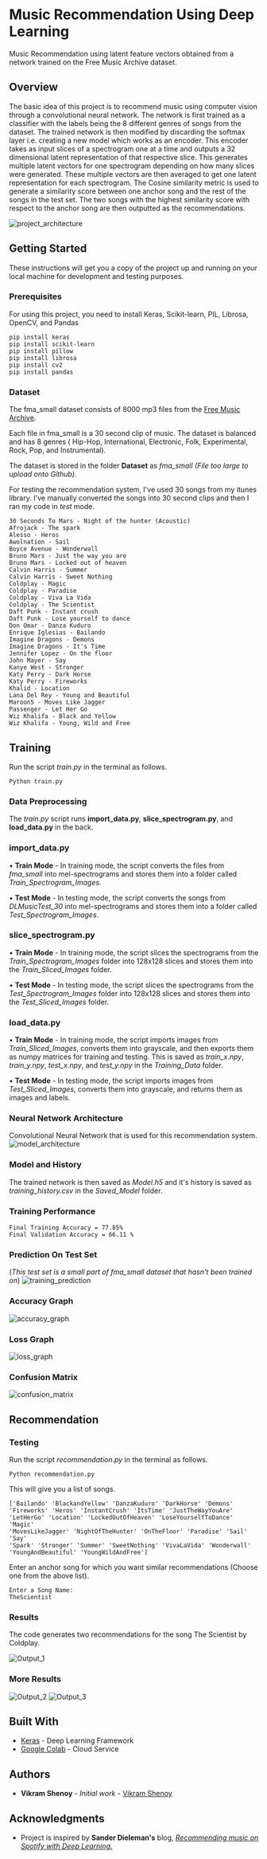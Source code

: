 # Music Recommendation Using Deep Learning

Music Recommendation using latent feature vectors obtained from a network trained on the Free Music Archive dataset.

## Overview

The basic idea of this project is to recommend music using computer vision through a convolutional neural network. The network is first trained as a classifier with the labels being the 8 different genres of songs from the dataset. The trained network is then modified by discarding the softmax layer i.e. creating a new model which works as an encoder. This encoder takes as input slices of a spectrogram one at a time and outputs a 32 dimensional latent representation of that respective slice. This generates multiple latent vectors for one spectrogram depending on how many slices were generated. These multiple vectors are then averaged to get one latent representation for each spectrogram. The Cosine similarity metric is used to generate a similarity score between one anchor song and the rest of the songs in the test set. The two songs with the highest similarity score with respect to the anchor song are then outputted as the recommendations.

![project_architecture](https://github.com/VikramShenoy97/Music-Recommendation-Using-Deep-Learning/blob/master/Images/dlmusic.jpg)

## Getting Started

These instructions will get you a copy of the project up and running on your local machine for development and testing purposes.

### Prerequisites

For using this project, you need to install Keras, Scikit-learn, PIL, Librosa, OpenCV, and Pandas

```
pip install keras
pip install scikit-learn
pip install pillow
pip install librosa
pip install cv2
pip install pandas
```

### Dataset
The fma_small dataset consists of 8000 mp3 files from the [Free Music Archive](https://github.com/mdeff/fma).

Each file in fma_small is  a 30 second clip of music. The dataset is balanced and has 8 genres ( Hip-Hop, International, Electronic, Folk, Experimental, Rock, Pop, and Instrumental).

The dataset is stored in the folder **Dataset** as *fma_small* *(File too large to upload onto Github)*.

For testing the recommendation system, I've used 30 songs from my itunes library. I've manually converted the songs into 30 second clips and then I ran my code in *test* mode.

```
30 Seconds To Mars - Night of the hunter (Acoustic)
Afrojack - The spark
Alesso - Heros
Awolnation - Sail
Boyce Avenue - Wonderwall
Bruno Mars - Just the way you are
Bruno Mars - Locked out of heaven
Calvin Harris - Summer
Calvin Harris - Sweet Nothing
Coldplay - Magic
Coldplay - Paradise
Coldplay - Viva La Vida
Coldplay - The Scientist
Daft Punk - Instant crush
Daft Punk - Lose yourself to dance
Don Omar - Danza Kuduro
Enrique Iglesias - Bailando
Imagine Dragons - Demons
Imagine Dragons - It's Time
Jennifer Lopez - On the floor 
John Mayer - Say
Kanye West - Stronger
Katy Perry - Dark Horse
Katy Perry - Fireworks
Khalid - Location
Lana Del Rey - Young and Beautiful
Maroon5 - Moves Like Jagger
Passenger - Let Her Go
Wiz Khalifa - Black and Yellow
Wiz Khalifa - Young, Wild and Free
```

## Training

Run the script *train.py* in the terminal as follows.
```
Python train.py
```

### Data Preprocessing

The *train.py* script runs **import_data.py**, **slice_spectrogram.py**, and **load_data.py** in the back.

### import_data.py
• **Train Mode** - In training mode, the script converts the files from *fma_small* into mel-spectrograms and stores them into a folder called *Train_Spectrogram_Images*.


• **Test Mode** - In testing mode, the script converts the songs from *DLMusicTest_30* into mel-spectrograms and stores them into a folder called *Test_Spectrogram_Images*.

### slice_spectrogram.py
• **Train Mode** - In training mode, the script slices the spectrograms from the *Train_Spectrogram_Images* folder into 128x128 slices and stores them into the *Train_Sliced_Images* folder.


• **Test Mode** - In testing mode, the script slices the spectrograms from the *Test_Spectrogram_Images* folder into 128x128 slices and stores them into the *Test_Sliced_Images* folder.

### load_data.py
• **Train Mode** - In training mode, the script imports images from *Train_Sliced_Images*, converts them into grayscale, and then exports them as numpy matrices for training and testing. This is saved as *train_x.npy*, *train_y.npy*, *test_x.npy*, and *test_y.npy* in the *Training_Data* folder.


• **Test Mode** - In testing mode, the script imports images from *Test_Sliced_Images*, converts them into grayscale, and returns them as images and labels.

### Neural Network Architecture

Convolutional Neural Network that is used for this recommendation system.
![model_architecture](https://github.com/VikramShenoy97/Music-Recommendation-Using-Deep-Learning/blob/master/Saved_Model/Model_Architecture.jpg)

### Model and History

The trained network is then saved as *Model.h5* and it's history is saved as *training_history.csv* in the *Saved_Model* folder.

### Training Performance

```
Final Training Accuracy = 77.85%
Final Validation Accuracy = 66.11 %
```

### Prediction On Test Set 
(*This test set is a small part of fma_small dataset that hasn't been trained on*)
![training_prediction](https://github.com/VikramShenoy97/Music-Recommendation-Using-Deep-Learning/blob/master/Graphs/Training_Prediction.jpg)

### Accuracy Graph
![accuracy_graph](https://github.com/VikramShenoy97/Music-Recommendation-Using-Deep-Learning/blob/master/Graphs/Accuracy_Graph.png)

### Loss Graph
![loss_graph](https://github.com/VikramShenoy97/Music-Recommendation-Using-Deep-Learning/blob/master/Graphs/Loss_Graph.png)

### Confusion Matrix
![confusion_matrix](https://github.com/VikramShenoy97/Music-Recommendation-Using-Deep-Learning/blob/master/Graphs/Confusion_Matrix.png)


## Recommendation

### Testing

Run the script *recommendation.py* in the terminal as follows.
```
Python recommendation.py
```

This will give you a list of songs.
```
['Bailando' 'BlackandYellow' 'DanzaKuduro' 'DarkHorse' 'Demons'
'Fireworks' 'Heros' 'InstantCrush' 'ItsTime' 'JustTheWayYouAre'
'LetHerGo' 'Location' 'LockedOutOfHeaven' 'LoseYourselfToDance' 'Magic'
'MovesLikeJagger' 'NightOfTheHunter' 'OnTheFloor' 'Paradise' 'Sail' 'Say'
'Spark' 'Stronger' 'Summer' 'SweetNothing' 'VivaLaVida' 'Wonderwall'
'YoungAndBeautiful' 'YoungWildAndFree']
```

Enter an anchor song for which you want similar recommendations (Choose one from the above list).
```
Enter a Song Name:
TheScientist
```
### Results
The code generates two recommendations for the song The Scientist by Coldplay.

![Output_1](https://github.com/VikramShenoy97/Music-Recommendation-Using-Deep-Learning/blob/master/Images/Output_1.png)

### More Results

![Output_2](https://github.com/VikramShenoy97/Music-Recommendation-Using-Deep-Learning/blob/master/Images/Output_2.png)
![Output_3](https://github.com/VikramShenoy97/Music-Recommendation-Using-Deep-Learning/blob/master/Images/Output_3.png)


## Built With

* [Keras](https://keras.io) - Deep Learning Framework
* [Google Colab](https://colab.research.google.com/notebooks/welcome.ipynb) - Cloud Service

## Authors

* **Vikram Shenoy** - *Initial work* - [Vikram Shenoy](https://github.com/VikramShenoy97)

## Acknowledgments

* Project is inspired by **Sander Dieleman's** blog, [*Recommending music on Spotify with Deep Learning.*](http://benanne.github.io/2014/08/05/spotify-cnns.html)

